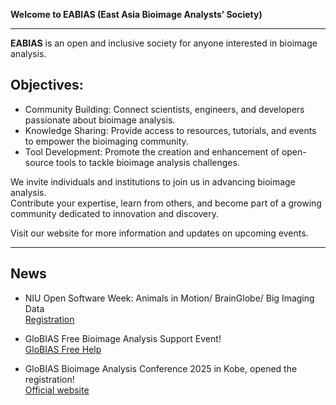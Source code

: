 **Welcome to EABIAS (East Asia Bioimage Analysts’ Society)**

---------------------------------
**EABIAS** is an open and inclusive society for anyone interested in bioimage analysis.  

## Objectives:  
- Community Building: Connect scientists, engineers, and developers passionate about bioimage analysis.  
- Knowledge Sharing: Provide access to resources, tutorials, and events to empower the bioimaging community.  
- Tool Development: Promote the creation and enhancement of open-source tools to tackle bioimage analysis challenges.  

We invite individuals and institutions to join us in advancing bioimage analysis.  
Contribute your expertise, learn from others, and become part of a growing community dedicated to innovation and discovery.

Visit our website for more information and updates on upcoming events.  

---------------------------------

## News  
- NIU Open Software Week: Animals in Motion/ BrainGlobe/ Big Imaging Data  
[Registration](https://neuroinformatics.dev/open-software-week/)  

- GloBIAS Free Bioimage Analysis Support Event!  
[GloBIAS Free Help](https://www.globias.org/activities/globias-free-help)

- GloBIAS Bioimage Analysis Conference 2025 in Kobe, opened the registration!  
[Official website](https://www.globias.org/activities/bioimage-analysis-conference-2025-in-kobe)  
